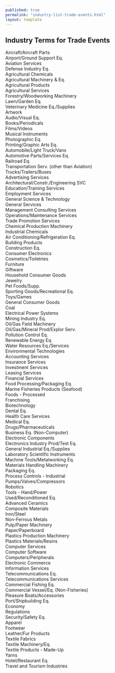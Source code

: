 ```yaml
---
published: true
permalink: "industry-list-trade-events.html"
layout: template
---
```


## Industry Terms for Trade Events

Aircraft/Aircraft Parts                           
Airport/Ground Support Eq.                        
Aviation Services                                 
Defense Industry Eq.                              
Agricultural Chemicals                            
Agricultural Machinery & Eq.                      
Agricultural Products                             
Agricultural Services                             
Forestry/Woodworking Machinery                    
Lawn/Garden Eq.                                   
Veterinary Medicine Eq./Supplies                  
Artwork                                           
Audio/Visual Eq.                                  
Books/Periodicals                                 
Films/Videos                                      
Musical Instruments                               
Photographic Eq.                                  
Printing/Graphic Arts Eq.                         
Automobile/Light Truck/Vans                       
Automotive Parts/Services Eq.                     
Railroad Eq.                                      
Transportation Serv. (other than Aviation)        
Trucks/Trailers/Buses                             
Advertising Services                              
Architectural/Constr./Engineering SVC             
Education/Training Services                       
Employment Services                               
General Science & Technology                      
General Services                                  
Management Consulting Services                    
Operations/Maintenance Services                   
Trade Promotion Services                          
Chemical Production Machinery                     
Industrial Chemicals                              
Air Conditioning/Refrigeration Eq.                
Building Products                                 
Construction Eq.                                  
Consumer Electronics                              
Cosmetics/Toiletries                              
Furniture                                         
Giftware                                          
Household Consumer Goods                          
Jewelry                                           
Pet Foods/Supp.                                   
Sporting Goods/Recreational Eq.                   
Toys/Games                                        
General Consumer Goods                            
Coal                                              
Electrical Power Systems                          
Mining Industry Eq.                               
Oil/Gas Field Machinery                           
Oil/Gas/Mineral Prod/Explor Serv.                 
Pollution Control Eq.                             
Renewable Energy Eq.                              
Water Resources Eq./Services                      
Environmental Technologies                        
Accounting Services                               
Insurance Services                                
Investment Services                               
Leasing Services                                  
Financial Services                                
Food Processing/Packaging Eq.                     
Marine Fisheries Products (Seafood)               
Foods - Processed                                 
Franchising                                       
Biotechnology                                     
Dental Eq.                                        
Health Care Services                              
Medical Eq.                                       
Drugs/Pharmaceuticals                             
Business Eq. (Non-Computer)                       
Electronic Components                             
Electronics Industry Prod/Test Eq.                
General Industrial Eq./Supplies                   
Laboratory Scientific Instruments                 
Machine Tools/Metalworking Eq.                    
Materials Handling Machinery                      
Packaging Eq.                                     
Process Controls - Industrial                     
Pumps/Valves/Compressors                          
Robotics                                          
Tools - Hand/Power                                
Used/Reconditioned Eq.                            
Advanced Ceramics                                 
Composite Materials                               
Iron/Steel                                        
Non-Ferrous Metals                                
Pulp/Paper Machinery                              
Paper/Paperboard                                  
Plastics Production Machinery                     
Plastics Materials/Resins                         
Computer Services                                 
Computer Software                                 
Computers/Peripherals                             
Electronic Commerce                               
Information Services                              
Telecommunications Eq.                            
Telecommunications Services                       
Commercial Fishing Eq.                            
Commercial Vessel/Eq. (Non-Fisheries)             
Pleasure Boats/Accessories                        
Port/Shipbuilding Eq.                             
Economy                                           
Regulations                                       
Security/Safety Eq.                               
Apparel                                           
Footwear                                          
Leather/Fur Products                              
Textile Fabrics                                   
Textile Machinery/Eq.                             
Textile Products - Made-Up                        
Yarns                                             
Hotel/Restaurant Eq.                              
Travel and Tourism Industries                     